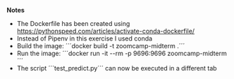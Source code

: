 **Notes**

* The Dockerfile has been created using https://pythonspeed.com/articles/activate-conda-dockerfile/
* Instead of Pipenv in this exercise I used conda
* Build the image: ´´´docker build -t zoomcamp-midterm .´´´
* Run the image: ´´´docker run -it --rm -p 9696:9696 zoomcamp-midterm´´´
* The script ´´´test_predict.py´´´ can now be executed in a different tab
